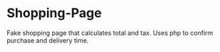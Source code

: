# Shopping-Page
Fake shopping page that calculates total and tax. Uses php to confirm purchase and delivery time.
